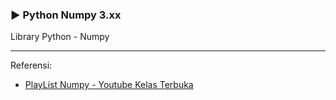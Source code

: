 ### ▶️ Python Numpy 3.xx
Library Python - Numpy

---

Referensi:
- [PlayList Numpy - Youtube Kelas Terbuka](https://www.youtube.com/playlist?list=PLZS-MHyEIRo6V6C2PHEx2Lt0hWIB_cL58)
